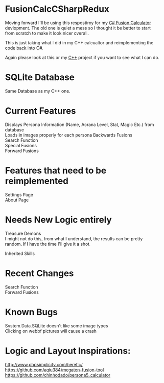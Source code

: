 # FusionCalcCSharpRedux

Moving forward I'll be using this respostiroy for my [C# Fusion Calculator](https://github.com/PierreT12/FusionCalculatorCSharp) devlopment. The old one is quiet a mess so I thought it be better to start from scratch to make it look nicer overall.  

This is just taking what I did in my C++ calcualtor and reimplementing the code back into C#. 

Again please look at this or my [C++](https://github.com/PierreT12/FusionCalculatorCpp) project if you want to see what I can do.  
# SQLite Database
Same Database as my C++ one.  

# Current Features

Displays Persona Information (Name, Acrana Level, Stat, Magic Etc.) from database  
Loads in images properly for each persona 
Backwards Fusions  
Search Function  
Special Fusions  
Forward Fusions 

# Features that need to be reimplemented     
Settings Page  
About Page  


# Needs New Logic entirely
Treasure Demons  
I might not do this, from what I understand, the results can be pretty random. If I have the time I'll give it a shot.  
  
Inherited Skills  

# Recent Changes      
Search Function  
Forward Fusions  

# Known Bugs
System.Data.SQLite doesn't like some image types  
Clicking on webbf pictures will cause a crash  




# Logic and Layout Inspirations:

http://www.phpsimplicity.com/heretic/  
https://github.com/aqiu384/megaten-fusion-tool  
https://github.com/chinhodado/persona5_calculator  
